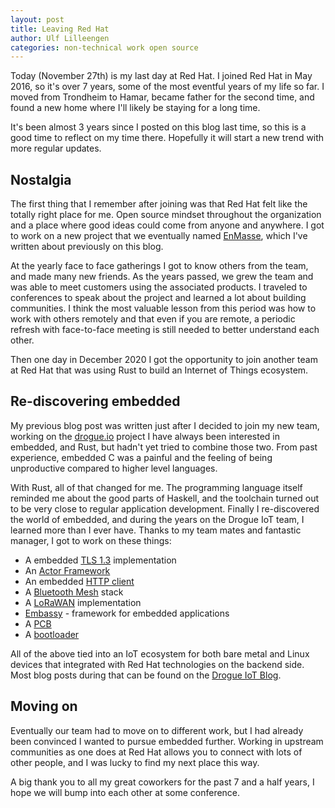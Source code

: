 ```yaml
---
layout: post
title: Leaving Red Hat
author: Ulf Lilleengen
categories: non-technical work open source
---
```


Today (November 27th) is my last day at Red Hat. I joined Red Hat in May 2016, so it's over 7 years, some of the most eventful years of my life so far. I moved from Trondheim to Hamar, became father for the second time, and found a new home where I'll likely be staying for a long time.

It's been almost 3 years since I posted on this blog last time, so this is a good time to reflect on my time there. Hopefully it will start a new trend with more regular updates.

## Nostalgia

The first thing that I remember after joining was that Red Hat felt like the totally right place for me. Open source mindset throughout the organization and a place where good ideas could come from anyone and anywhere. I got to work on a new project that we eventually named [EnMasse](enmasseproject.github.io), which I've written about previously on this blog.

At the yearly face to face gatherings I got to know others from the team, and made many new friends. As the years passed, we grew the team and was able to meet customers using the associated products. I traveled to conferences to speak about the project and learned a lot about building communities. I think the most valuable lesson from this period was how to work with others remotely and that even if you are remote, a periodic refresh with face-to-face meeting is still needed to better understand each other.

Then one day in December 2020 I got the opportunity to join another team at Red Hat that was using Rust to build an Internet of Things ecosystem.

## Re-discovering embedded

My previous blog post was written just after I decided to join my new team, working on the [drogue.io](https://drogue.io) project I have always been interested in embedded, and Rust, but hadn't yet tried to combine those two. From past experience, embedded C was a painful and the feeling of being unproductive compared to higher level languages. 

With Rust, all of that changed for me. The programming language itself reminded me about the good parts of Haskell, and the toolchain turned out to be very close to regular application development. Finally I re-discovered the world of embedded, and during the years on the Drogue IoT team, I learned more than I ever have. Thanks to my team mates and fantastic manager, I got to work on these things:

* A embedded [TLS 1.3](https://github.com/drogue-iot/embedded-tls) implementation
* An [Actor Framework](https://github.com/drogue-iot/ector)
* An embedded [HTTP client](https://github.com/drogue-iot/reqwless)
* A [Bluetooth Mesh](https://github.com/drogue-iot/btmesh) stack
* A [LoRaWAN](https://github.com/ivajloip/rust-lorawan) implementation
* [Embassy](https://embassy.dev/) - framework for embedded applications
* A [PCB](https://blog.drogue.io/pcb-part-1/)
* A [bootloader](https://blog.drogue.io/firmware-updates-part-1/)

All of the above tied into an IoT ecosystem for both bare metal and Linux devices that integrated with Red Hat technologies on the backend side. Most blog posts during that can be found on the [Drogue IoT Blog](https://blog.drogue.io).

## Moving on

Eventually our team had to move on to different work, but I had already been convinced I wanted to pursue embedded further. Working in upstream communities as one does at Red Hat allows you to connect with lots of other people, and I was lucky to find my next place this way. 

A big thank you to all my great coworkers for the past 7 and a half years, I hope we will bump into each other at some conference.
